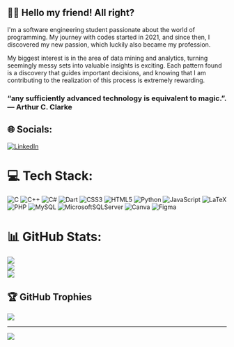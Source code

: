 ## 👩‍💻 Hello my friend! All right?
I'm a software engineering student passionate about the world of programming. My journey with codes started in 2021, and since then, I discovered my new passion, which luckily also became my profession.

My biggest interest is in the area of ​​data mining and analytics, turning seemingly messy sets into valuable insights is exciting. Each pattern found is a discovery that guides important decisions, and knowing that I am contributing to the realization of this process is extremely rewarding.

### “any sufficiently advanced technology is equivalent to magic.”. — Arthur C. Clarke


## 🌐 Socials:
[![LinkedIn](https://img.shields.io/badge/LinkedIn-%230077B5.svg?logo=linkedin&logoColor=white)](https://www.linkedin.com/in/gabriela-constante-20b6291a1/) 

# 💻 Tech Stack:
![C](https://img.shields.io/badge/c-%2300599C.svg?style=for-the-badge&logo=c&logoColor=white) ![C++](https://img.shields.io/badge/c++-%2300599C.svg?style=for-the-badge&logo=c%2B%2B&logoColor=white) ![C#](https://img.shields.io/badge/c%23-%23239120.svg?style=for-the-badge&logo=c-sharp&logoColor=white) ![Dart](https://img.shields.io/badge/dart-%230175C2.svg?style=for-the-badge&logo=dart&logoColor=white) ![CSS3](https://img.shields.io/badge/css3-%231572B6.svg?style=for-the-badge&logo=css3&logoColor=white) ![HTML5](https://img.shields.io/badge/html5-%23E34F26.svg?style=for-the-badge&logo=html5&logoColor=white) ![Python](https://img.shields.io/badge/python-3670A0?style=for-the-badge&logo=python&logoColor=ffdd54) ![JavaScript](https://img.shields.io/badge/javascript-%23323330.svg?style=for-the-badge&logo=javascript&logoColor=%23F7DF1E) ![LaTeX](https://img.shields.io/badge/latex-%23008080.svg?style=for-the-badge&logo=latex&logoColor=white) ![PHP](https://img.shields.io/badge/php-%23777BB4.svg?style=for-the-badge&logo=php&logoColor=white) ![MySQL](https://img.shields.io/badge/mysql-%2300f.svg?style=for-the-badge&logo=mysql&logoColor=white) ![MicrosoftSQLServer](https://img.shields.io/badge/Microsoft%20SQL%20Sever-CC2927?style=for-the-badge&logo=microsoft%20sql%20server&logoColor=white) ![Canva](https://img.shields.io/badge/Canva-%2300C4CC.svg?style=for-the-badge&logo=Canva&logoColor=white) 	![Figma](https://img.shields.io/badge/figma-%23F24E1E.svg?style=for-the-badge&logo=figma&logoColor=white)
# 📊 GitHub Stats:
![](https://github-readme-stats.vercel.app/api?username=Gabrielaconstante&theme=radical&hide_border=false&include_all_commits=true&count_private=true)<br/>
![](https://github-readme-streak-stats.herokuapp.com/?user=Gabrielaconstante&theme=radical&hide_border=false)<br/>
![](https://github-readme-stats.vercel.app/api/top-langs/?username=Gabrielaconstante&theme=radical&hide_border=false&include_all_commits=true&count_private=true&layout=compact)

## 🏆 GitHub Trophies
![](https://github-profile-trophy.vercel.app/?username=Gabrielaconstante&theme=radical&no-frame=true&no-bg=false&margin-w=4)

---
[![](https://visitcount.itsvg.in/api?id=Gabrielaconstante&icon=0&color=0)](https://visitcount.itsvg.in)

<!-- Proudly created with GPRM ( https://gprm.itsvg.in ) -->
